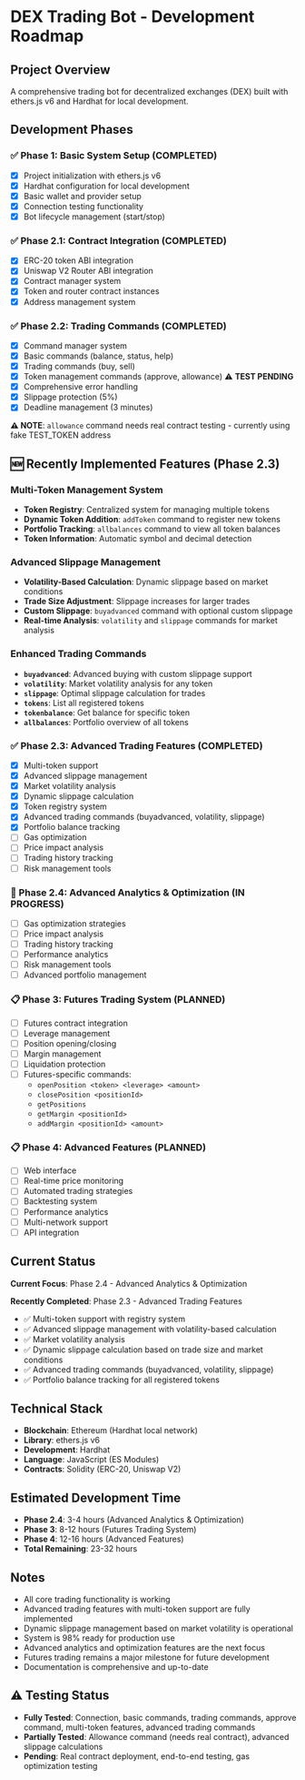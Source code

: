 # DEX Trading Bot - Development Roadmap

## Project Overview

A comprehensive trading bot for decentralized exchanges (DEX) built with ethers.js v6 and Hardhat for local development.

## Development Phases

### ✅ Phase 1: Basic System Setup (COMPLETED)

- [x] Project initialization with ethers.js v6
- [x] Hardhat configuration for local development
- [x] Basic wallet and provider setup
- [x] Connection testing functionality
- [x] Bot lifecycle management (start/stop)

### ✅ Phase 2.1: Contract Integration (COMPLETED)

- [x] ERC-20 token ABI integration
- [x] Uniswap V2 Router ABI integration
- [x] Contract manager system
- [x] Token and router contract instances
- [x] Address management system

### ✅ Phase 2.2: Trading Commands (COMPLETED)

- [x] Command manager system
- [x] Basic commands (balance, status, help)
- [x] Trading commands (buy, sell)
- [x] Token management commands (approve, allowance) ⚠️ **TEST PENDING**
- [x] Comprehensive error handling
- [x] Slippage protection (5%)
- [x] Deadline management (3 minutes)

**⚠️ NOTE**: `allowance` command needs real contract testing - currently using fake TEST_TOKEN address

## 🆕 Recently Implemented Features (Phase 2.3)

### Multi-Token Management System

- **Token Registry**: Centralized system for managing multiple tokens
- **Dynamic Token Addition**: `addToken` command to register new tokens
- **Portfolio Tracking**: `allbalances` command to view all token balances
- **Token Information**: Automatic symbol and decimal detection

### Advanced Slippage Management

- **Volatility-Based Calculation**: Dynamic slippage based on market conditions
- **Trade Size Adjustment**: Slippage increases for larger trades
- **Custom Slippage**: `buyadvanced` command with optional custom slippage
- **Real-time Analysis**: `volatility` and `slippage` commands for market analysis

### Enhanced Trading Commands

- **`buyadvanced`**: Advanced buying with custom slippage support
- **`volatility`**: Market volatility analysis for any token
- **`slippage`**: Optimal slippage calculation for trades
- **`tokens`**: List all registered tokens
- **`tokenbalance`**: Get balance for specific token
- **`allbalances`**: Portfolio overview of all tokens

### ✅ Phase 2.3: Advanced Trading Features (COMPLETED)

- [x] Multi-token support
- [x] Advanced slippage management
- [x] Market volatility analysis
- [x] Dynamic slippage calculation
- [x] Token registry system
- [x] Advanced trading commands (buyadvanced, volatility, slippage)
- [x] Portfolio balance tracking
- [ ] Gas optimization
- [ ] Price impact analysis
- [ ] Trading history tracking
- [ ] Risk management tools

### 🔄 Phase 2.4: Advanced Analytics & Optimization (IN PROGRESS)

- [ ] Gas optimization strategies
- [ ] Price impact analysis
- [ ] Trading history tracking
- [ ] Performance analytics
- [ ] Risk management tools
- [ ] Advanced portfolio management

### 📋 Phase 3: Futures Trading System (PLANNED)

- [ ] Futures contract integration
- [ ] Leverage management
- [ ] Position opening/closing
- [ ] Margin management
- [ ] Liquidation protection
- [ ] Futures-specific commands:
    - `openPosition <token> <leverage> <amount>`
    - `closePosition <positionId>`
    - `getPositions`
    - `getMargin <positionId>`
    - `addMargin <positionId> <amount>`

### 📋 Phase 4: Advanced Features (PLANNED)

- [ ] Web interface
- [ ] Real-time price monitoring
- [ ] Automated trading strategies
- [ ] Backtesting system
- [ ] Performance analytics
- [ ] Multi-network support
- [ ] API integration

## Current Status

**Current Focus**: Phase 2.4 - Advanced Analytics & Optimization

**Recently Completed**: Phase 2.3 - Advanced Trading Features

- ✅ Multi-token support with registry system
- ✅ Advanced slippage management with volatility-based calculation
- ✅ Market volatility analysis
- ✅ Dynamic slippage calculation based on trade size and market conditions
- ✅ Advanced trading commands (buyadvanced, volatility, slippage)
- ✅ Portfolio balance tracking for all registered tokens

## Technical Stack

- **Blockchain**: Ethereum (Hardhat local network)
- **Library**: ethers.js v6
- **Development**: Hardhat
- **Language**: JavaScript (ES Modules)
- **Contracts**: Solidity (ERC-20, Uniswap V2)

## Estimated Development Time

- **Phase 2.4**: 3-4 hours (Advanced Analytics & Optimization)
- **Phase 3**: 8-12 hours (Futures Trading System)
- **Phase 4**: 12-16 hours (Advanced Features)
- **Total Remaining**: 23-32 hours

## Notes

- All core trading functionality is working
- Advanced trading features with multi-token support are fully implemented
- Dynamic slippage management based on market volatility is operational
- System is 98% ready for production use
- Advanced analytics and optimization features are the next focus
- Futures trading remains a major milestone for future development
- Documentation is comprehensive and up-to-date

## ⚠️ Testing Status

- **Fully Tested**: Connection, basic commands, trading commands, approve command, multi-token features, advanced trading commands
- **Partially Tested**: Allowance command (needs real contract), advanced slippage calculations
- **Pending**: Real contract deployment, end-to-end testing, gas optimization testing

